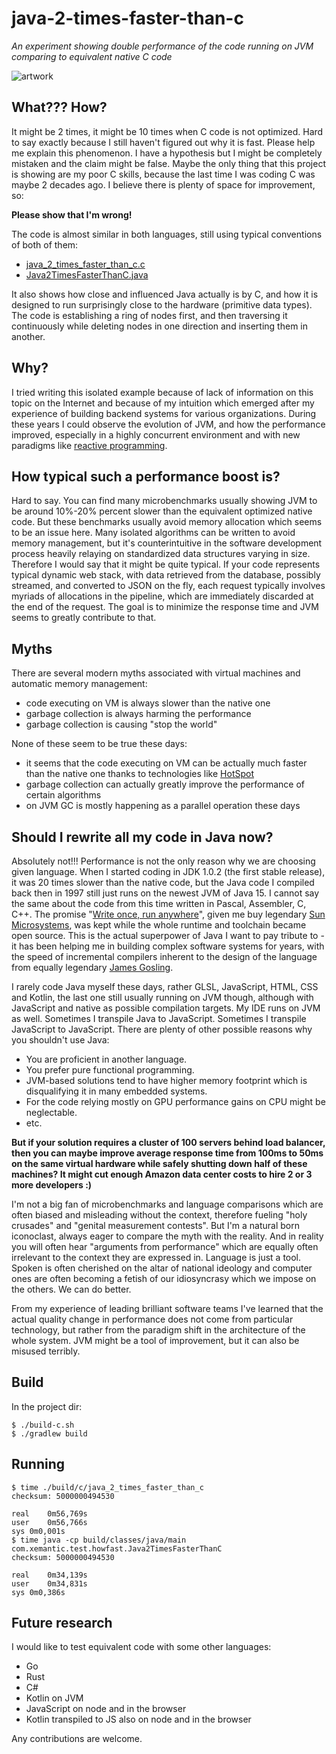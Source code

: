 # java-2-times-faster-than-c
_An experiment showing double performance of the code running on JVM comparing to equivalent native C code_

![artwork](https://repository-images.githubusercontent.com/330790563/c56fa080-5a76-11eb-81d2-515c4cc4b42d)

## What??? How?

It might be 2 times, it might be 10 times when C code is not optimized.
Hard to say exactly because I still haven't figured out why it is fast.
Please help me explain this phenomenon. I have a hypothesis but
I might be completely mistaken and the claim might be false.
Maybe the only thing that this project is showing are
my poor C skills, because the last time I was coding C was maybe 2 decades ago.
I believe there is plenty of space for improvement, so:

**Please show that I'm wrong!**

The code is almost similar in both languages, still
using typical conventions of both of them:

 * [java_2_times_faster_than_c.c](src/main/c/java_2_times_faster_than_c.c)
 * [Java2TimesFasterThanC.java](src/main/java/com/xemantic/test/howfast/Java2TimesFasterThanC.java)

It also shows how close and influenced Java actually is by C, and how it is designed to
run surprisingly close to the hardware (primitive data types).
The code is establishing a ring of nodes first, and then traversing it continuously while
deleting nodes in one direction and inserting them in another.


## Why?

I tried writing this isolated example because of lack of information on this topic 
on the Internet and because of my intuition which emerged after my experience of
building backend systems for various organizations. During these years I could observe
the evolution of JVM, and how the performance improved, especially in a highly
concurrent environment and with new paradigms like
[reactive programming](https://en.wikipedia.org/wiki/Reactive_programming).


## How typical such a performance boost is?

Hard to say. You can find many microbenchmarks usually showing JVM to be around 10%-20% percent
slower than the equivalent optimized native code. But these benchmarks usually avoid memory
allocation which seems to be an issue here. Many isolated algorithms can be written to avoid
memory management, but it's counterintuitive in the software development process heavily
relaying on standardized data structures varying in size. Therefore I would say that it might be
quite typical.
If your code represents typical dynamic web stack, with data retrieved from the database, possibly
streamed, and converted to JSON on the fly, each request typically involves myriads of allocations
in the pipeline, which are immediately discarded at the end of the request. The goal is to
minimize the response time and JVM seems to greatly contribute to that.


## Myths

There are several modern myths associated with virtual machines and automatic memory management:

 * code executing on VM is always slower than the native one
 * garbage collection is always harming the performance
 * garbage collection is causing "stop the world"

None of these seem to be true these days:

 * it seems that the code executing on VM can be actually much faster than the native one thanks to
   technologies like [HotSpot](https://en.wikipedia.org/wiki/HotSpot_(virtual_machine))
 * garbage collection can actually greatly improve the performance of certain algorithms
 * on JVM GC is mostly happening as a parallel operation these days


## Should I rewrite all my code in Java now?

Absolutely not!!! Performance is not the only reason why we are choosing given language.
When I started coding in JDK 1.0.2 (the first stable release), it was 20 times slower than
the native code, but the Java
code I compiled back then in 1997 still just runs on the newest JVM of
Java 15. I cannot say the same about the code from this time written in Pascal,
Assembler, C, C++. The promise
"[Write once, run anywhere](https://en.wikipedia.org/wiki/Write_once,_run_anywhere)", given me buy
legendary [Sun Microsystems](https://en.wikipedia.org/wiki/Sun_Microsystems),
was kept while the whole runtime and toolchain became open source. This is the actual
superpower of Java I want to pay tribute to - it has been helping me in building
complex software systems for years, with the speed of incremental compilers inherent to the
design of the language from equally legendary
[James Gosling](https://en.wikipedia.org/wiki/James_Gosling).

I rarely code Java myself these days, rather GLSL, JavaScript, HTML, CSS and Kotlin, the last one
still usually running on JVM though, although with JavaScript and native as possible compilation
targets. My IDE runs on JVM as well. Sometimes I transpile Java to JavaScript. Sometimes
I transpile JavaScript to JavaScript. There are plenty of other possible reasons why you
shouldn't use Java:

 * You are proficient in another language.
 * You prefer pure functional programming.
 * JVM-based solutions tend to have higher memory footprint which is disqualifying it in many
   embedded systems.
 * For the code relying mostly on GPU performance gains on CPU might be neglectable.
 * etc.

**But if your solution requires a cluster of 100 servers behind load balancer, then you can maybe
improve average response time from 100ms to 50ms on the same virtual hardware while safely shutting
down half of these machines? It might cut enough Amazon data center costs to hire
2 or 3 more developers :)**

I'm not a big fan of microbenchmarks and language comparisons which are often biased and
misleading without the context, therefore fueling "holy crusades" and
"genital measurement contests".
But I'm a natural born iconoclast, always eager to compare the myth with the reality. And 
in reality you will often hear "arguments from performance" which are equally often
irrelevant to the context they are expressed in. Language is just a tool. Spoken is often
cherished on the altar of national ideology and computer ones are often becoming a fetish
of our idiosyncrasy which we impose on the others. We can do better.

From my experience of leading brilliant software teams I've learned that the actual quality
change in performance does not come from particular technology, but rather from the paradigm
shift in the architecture of the whole system. JVM might be a tool of improvement, but it can
also be misused terribly.


## Build

In the project dir:

```console
$ ./build-c.sh
$ ./gradlew build
```

## Running

```console
$ time ./build/c/java_2_times_faster_than_c 
checksum: 5000000494530

real	0m56,769s
user	0m56,766s
sys	0m0,001s
$ time java -cp build/classes/java/main com.xemantic.test.howfast.Java2TimesFasterThanC 
checksum: 5000000494530

real	0m34,139s
user	0m34,831s
sys	0m0,386s
```


## Future research

I would like to test equivalent code with some other languages:

 * Go
 * Rust
 * C#
 * Kotlin on JVM  
 * JavaScript on node and in the browser
 * Kotlin transpiled to JS also on node and in the browser

Any contributions are welcome.
